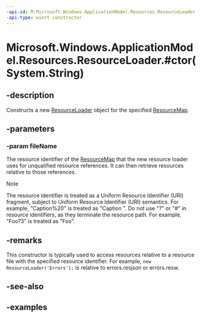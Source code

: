 ```yaml
---
-api-id: M:Microsoft.Windows.ApplicationModel.Resources.ResourceLoader.#ctor(System.String)
-api-type: winrt constructor
---
```


# Microsoft.Windows.ApplicationModel.Resources.ResourceLoader.#ctor(System.String)

<!--
public ResourceLoader (string fileName);
-->


## -description

Constructs a new [ResourceLoader](resourceloader.md) object for the specified [ResourceMap](resourcemap.md).

## -parameters

### -param fileName

The resource identifier of the [ResourceMap](resourcemap.md) that the new resource loader uses for unqualified resource references. It can then retrieve resources relative to those references.

> [!NOTE]
> The resource identifier is treated as a Uniform Resource Identifier (URI) fragment, subject to Uniform Resource Identifier (URI) semantics. For example, "Caption%20" is treated as "Caption ". Do not use "?" or "#" in resource identifiers, as they terminate the resource path. For example, "Foo?3" is treated as "Foo".

## -remarks

This constructor is typically used to access resources relative to a resource file with the specified resource identifier. For example, `new ResourceLoader('Errors');` is relative to errors.resjson or errors.resw.

## -see-also

## -examples


